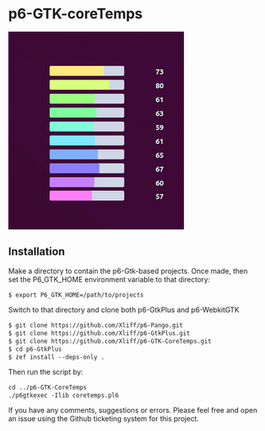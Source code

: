 # p6-GTK-coreTemps

![Screenshot](grabs/CoreTemps.png?raw=true "CoreTemps Screenshot")

## Installation

Make a directory to contain the p6-Gtk-based projects. Once made, then set the P6_GTK_HOME environment variable to that directory:

```
$ export P6_GTK_HOME=/path/to/projects
```

Switch to that directory and clone both p6-GtkPlus and p6-WebkitGTK

```
$ git clone https://github.com/Xliff/p6-Pango.git
$ git clone https://github.com/Xliff/p6-GtkPlus.git
$ git clone https://github.com/Xliff/p6-GTK-CoreTemps.git
$ cd p6-GtkPlus
$ zef install --deps-only .
```

Then run the script by:

```
cd ../p6-GTK-CoreTemps
./p6gtkexec -Ilib coretemps.pl6
```

If you have any comments, suggestions or errors. Please feel free and open
an issue using the Github ticketing system for this project.
